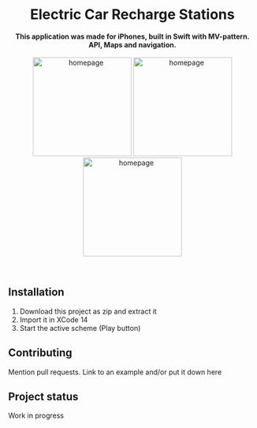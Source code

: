 <h1 align="center">Electric Car Recharge Stations</h1>
<p align="center"><strong>This application was made for iPhones, built in Swift with MV-pattern. API, Maps and navigation.</strong>
<br><br><img src="https://user-images.githubusercontent.com/90385724/197274212-f6001c1f-1a0f-4996-8c3b-7cef92219fd0.png" alt="homepage" width="200" flex=1/> <img src="https://user-images.githubusercontent.com/90385724/197274206-a9ecaa34-a2f5-471b-a5e5-be06358fe377.png" alt="homepage" width="200" flex=1/> <img src="https://user-images.githubusercontent.com/90385724/197274200-71f29118-ebdb-4c57-a911-10afca8b7a74.png" alt="homepage" width="200" flex=1/> </p>
<br/>

<h2>Installation</h2>

1. Download this project as zip and extract it
2. Import it in XCode 14
3. Start the active scheme (Play button)

<h2>Contributing</h2>
Mention pull requests. Link to an example and/or put it down here

<h2>Project status</h2>
Work in progress
